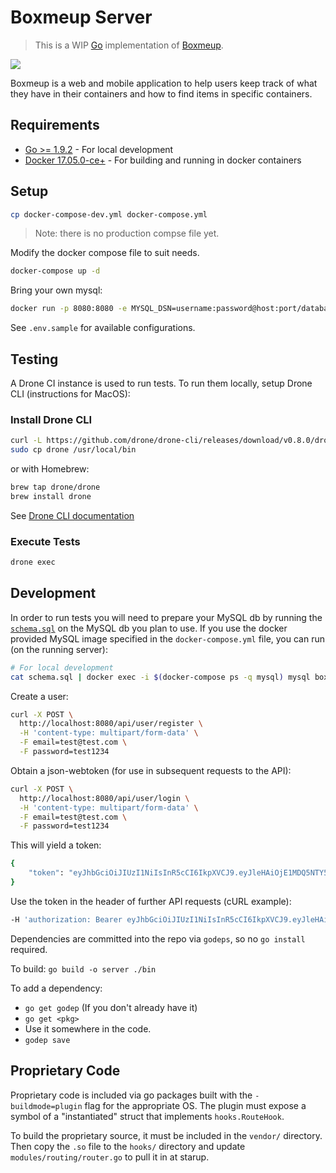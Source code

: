 # Boxmeup Server

> This is a WIP [Go](https://go-lang.org) implementation of [Boxmeup](https://boxmeupapp.com).

[![](https://drone.chris-saylor.com/api/badges/cjsaylor/boxmeup-go/status.svg)](https://drone.chris-saylor.com/cjsaylor/boxmeup-go)

Boxmeup is a web and mobile application to help users keep track of what they have in their containers and how to find items in specific containers.

## Requirements

* [Go >= 1.9.2](https://golang.org) - For local development
* [Docker 17.05.0-ce+](https://www.docker.com) - For building and running in docker containers

## Setup

```bash
cp docker-compose-dev.yml docker-compose.yml
```

> Note: there is no production compse file yet.

Modify the docker compose file to suit needs.

```bash
docker-compose up -d
```

Bring your own mysql:
```bash
docker run -p 8080:8080 -e MYSQL_DSN=username:password@host:port/database cjsaylor/boxmeup-go
```

See `.env.sample` for available configurations.

## Testing

A Drone CI instance is used to run tests. To run them locally, setup Drone CLI (instructions for MacOS):

### Install Drone CLI

```bash
curl -L https://github.com/drone/drone-cli/releases/download/v0.8.0/drone_darwin_amd64.tar.gz | tar zx
sudo cp drone /usr/local/bin
```

or with Homebrew:

```bash
brew tap drone/drone
brew install drone
```

See [Drone CLI documentation](http://docs.drone.io/cli-installation/)

### Execute Tests

```bash
drone exec
```

## Development

In order to run tests you will need to prepare your MySQL db by running the [`schema.sql`](./schema.sql) on the MySQL db you plan to use. If you use the docker provided MySQL image specified in the `docker-compose.yml` file, you can run (on the running server):

```bash
# For local development
cat schema.sql | docker exec -i $(docker-compose ps -q mysql) mysql boxmeup -u boxmeup -pboxmeup
```

Create a user:

```bash
curl -X POST \
  http://localhost:8080/api/user/register \
  -H 'content-type: multipart/form-data' \
  -F email=test@test.com \
  -F password=test1234
```

Obtain a json-webtoken (for use in subsequent requests to the API):

```bash
curl -X POST \
  http://localhost:8080/api/user/login \
  -H 'content-type: multipart/form-data' \
  -F email=test@test.com \
  -F password=test1234
```

This will yield a token:

```bash
{
    "token": "eyJhbGciOiJIUzI1NiIsInR5cCI6IkpXVCJ9.eyJleHAiOjE1MDQ5NTY5NjYsImlkIjoxLCJuYmYiOjE1MDQ1MjQ5NjYsInV1aWQiOiI5Yzk1MWIyNi05MGU1LTExZTctOTY0Ny0wMjQyYWMxMjAwMDIifQ.mgumlN4hQ5Wq3lmK1uiO9tAX21UOv7kLx5MYFI9KcdA"
}
```

Use the token in the header of further API requests (cURL example):

```bash
-H 'authorization: Bearer eyJhbGciOiJIUzI1NiIsInR5cCI6IkpXVCJ9.eyJleHAiOjE0OTU1NTI1MzgsImlkIjoyLCJuYmYiOjE0OTUxMjA1MzgsInV1aWQiOiJkMjU1MzY5OC0zYmRjLTExZTctYTU0NC0wODAwMjdkNGZkMjgifQ.ccSUP9AOrBplbwBs6e8dpTpePXHLipBSHvnYL1gFalw'
```

Dependencies are committed into the repo via `godeps`, so no `go install` required.

To build: `go build -o server ./bin`

To add a dependency:

* `go get godep` (If you don't already have it)
* `go get <pkg>`
* Use it somewhere in the code.
* `godep save`

## Proprietary Code

Proprietary code is included via go packages built with the `-buildmode=plugin` flag for the appropriate OS. The plugin must expose a symbol of a "instantiated" struct that implements `hooks.RouteHook`.

To build the proprietary source, it must be included in the `vendor/` directory. Then copy the `.so` file to the `hooks/` directory and update `modules/routing/router.go` to pull it in at starup.